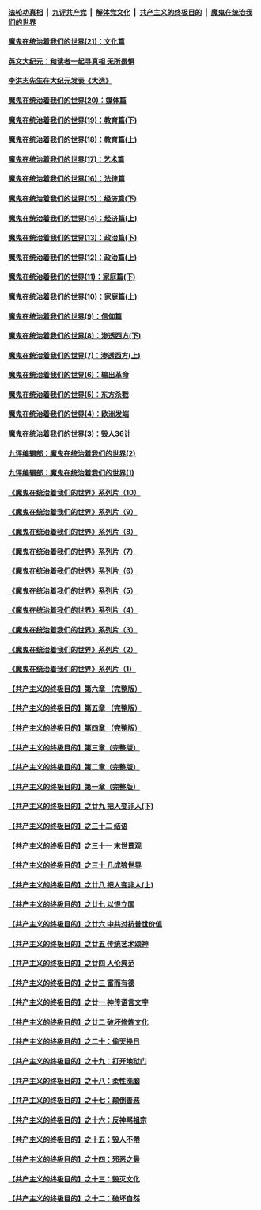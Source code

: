 ####  [法轮功真相](../../../../basic/blob/master/README.md?t=12222202) &nbsp;|&nbsp; [九评共产党](../../../../9ping.md/blob/master/README.md?t=12222202) &nbsp;|&nbsp; [解体党文化](../../../../jtdwh.md/blob/master/README.md?t=12222202)  &nbsp;|&nbsp; [共产主义的终极目的](../../../../gczydzjmd.md/blob/master/README.md?t=12222202) &nbsp;|&nbsp; [魔鬼在统治我们的世界](../../../../mgztzwmdsj.md/blob/master/README.md?t=12222202) 

#### [魔鬼在统治着我们的世界(21)：文化篇](../pages/nsc422/n10597706.md?t=12222202) 

#### [英文大纪元：和读者一起寻真相 无所畏惧](../pages/nsc422/n12542027.md?t=12222202) 

#### [李洪志先生在大纪元发表《大选》](../pages/nsc422/n12534746.md?t=12222202) 

#### [魔鬼在统治着我们的世界(20)：媒体篇](../pages/nsc422/n10586579.md?t=12222202) 

#### [魔鬼在统治着我们的世界(19)：教育篇(下)](../pages/nsc422/n10564808.md?t=12222202) 

#### [魔鬼在统治着我们的世界(18)：教育篇(上)](../pages/nsc422/n10526970.md?t=12222202) 

#### [魔鬼在统治着我们的世界(17)：艺术篇](../pages/nsc422/n10499093.md?t=12222202) 

#### [魔鬼在统治着我们的世界(16)：法律篇](../pages/nsc422/n10485969.md?t=12222202) 

#### [魔鬼在统治着我们的世界(15)：经济篇(下)](../pages/nsc422/n10469975.md?t=12222202) 

#### [魔鬼在统治着我们的世界(14)：经济篇(上)](../pages/nsc422/n10457370.md?t=12222202) 

#### [魔鬼在统治着我们的世界(13)：政治篇(下)](../pages/nsc422/n10448270.md?t=12222202) 

#### [魔鬼在统治着我们的世界(12)：政治篇(上)](../pages/nsc422/n10444576.md?t=12222202) 

#### [魔鬼在统治着我们的世界(11)：家庭篇(下)](../pages/nsc422/n10440961.md?t=12222202) 

#### [魔鬼在统治着我们的世界(10)：家庭篇(上)](../pages/nsc422/n10435448.md?t=12222202) 

#### [魔鬼在统治着我们的世界(9)：信仰篇](../pages/nsc422/n10432159.md?t=12222202) 

#### [魔鬼在统治着我们的世界(8)：渗透西方(下)](../pages/nsc422/n10429603.md?t=12222202) 

#### [魔鬼在统治着我们的世界(7)：渗透西方(上)](../pages/nsc422/n10426013.md?t=12222202) 

#### [魔鬼在统治着我们的世界(6)：输出革命](../pages/nsc422/n10421536.md?t=12222202) 

#### [魔鬼在统治着我们的世界(5)：东方杀戮](../pages/nsc422/n10417707.md?t=12222202) 

#### [魔鬼在统治着我们的世界(4)：欧洲发端](../pages/nsc422/n10414890.md?t=12222202) 

#### [魔鬼在统治着我们的世界(3)：毁人36计](../pages/nsc422/n10411583.md?t=12222202) 

#### [九评编辑部：魔鬼在统治着我们的世界(2)](../pages/nsc422/n10410036.md?t=12222202) 

#### [九评编辑部：魔鬼在统治着我们的世界(1)](../pages/nsc422/n10406825.md?t=12222202) 

#### [《魔鬼在统治着我们的世界》系列片（10）](../pages/nsc422/n12292670.md?t=12222202) 

#### [《魔鬼在统治着我们的世界》系列片（9）](../pages/nsc422/n12290859.md?t=12222202) 

#### [《魔鬼在统治着我们的世界》系列片（8）](../pages/nsc422/n12287445.md?t=12222202) 

#### [《魔鬼在统治着我们的世界》系列片（7）](../pages/nsc422/n12283425.md?t=12222202) 

#### [《魔鬼在统治着我们的世界》系列片（6）](../pages/nsc422/n12282314.md?t=12222202) 

#### [《魔鬼在统治着我们的世界》系列片（5）](../pages/nsc422/n12281419.md?t=12222202) 

#### [《魔鬼在统治着我们的世界》系列片（4）](../pages/nsc422/n12274024.md?t=12222202) 

#### [《魔鬼在统治着我们的世界》系列片（3）](../pages/nsc422/n12271322.md?t=12222202) 

#### [《魔鬼在统治着我们的世界》系列片（2）](../pages/nsc422/n12269049.md?t=12222202) 

#### [《魔鬼在统治着我们的世界》系列片（1）](../pages/nsc422/n12267575.md?t=12222202) 

#### [【共产主义的终极目的】第六章 （完整版）](../pages/nsc422/n11428913.md?t=12222202) 

#### [【共产主义的终极目的】第五章 （完整版）](../pages/nsc422/n11428912.md?t=12222202) 

#### [【共产主义的终极目的】第四章 （完整版）](../pages/nsc422/n11428907.md?t=12222202) 

#### [【共产主义的终极目的】第三章（完整版）](../pages/nsc422/n11428848.md?t=12222202) 

#### [【共产主义的终极目的】第二章（完整版）](../pages/nsc422/n11428831.md?t=12222202) 

#### [【共产主义的终极目的】第一章（完整版）](../pages/nsc422/n11417651.md?t=12222202) 

#### [【共产主义的终极目的】之廿九 把人变非人(下)](../pages/nsc422/n11344140.md?t=12222202) 

#### [【共产主义的终极目的】之三十二 结语](../pages/nsc422/n11360535.md?t=12222202) 

#### [【共产主义的终极目的】之三十一 末世景观](../pages/nsc422/n11351129.md?t=12222202) 

#### [【共产主义的终极目的】之三十 几成狼世界](../pages/nsc422/n11348280.md?t=12222202) 

#### [【共产主义的终极目的】之廿八 把人变非人(上)](../pages/nsc422/n11340492.md?t=12222202) 

#### [【共产主义的终极目的】之廿七 以恨立国](../pages/nsc422/n11336944.md?t=12222202) 

#### [【共产主义的终极目的】之廿六 中共对抗普世价值](../pages/nsc422/n11324785.md?t=12222202) 

#### [【共产主义的终极目的】之廿五 传统艺术颂神](../pages/nsc422/n11296396.md?t=12222202) 

#### [【共产主义的终极目的】之廿四 人伦典范](../pages/nsc422/n11296397.md?t=12222202) 

#### [【共产主义的终极目的】之廿三 富而有德](../pages/nsc422/n11283598.md?t=12222202) 

#### [【共产主义的终极目的】之廿一 神传语言文字](../pages/nsc422/n11263265.md?t=12222202) 

#### [【共产主义的终极目的】之廿二 破坏修炼文化](../pages/nsc422/n11245728.md?t=12222202) 

#### [【共产主义的终极目的】之二十：偷天换日](../pages/nsc422/n11238846.md?t=12222202) 

#### [【共产主义的终极目的】之十九：打开地狱门](../pages/nsc422/n11206376.md?t=12222202) 

#### [【共产主义的终极目的】之十八：柔性洗脑](../pages/nsc422/n11199994.md?t=12222202) 

#### [【共产主义的终极目的】之十七：颠倒善恶](../pages/nsc422/n11179782.md?t=12222202) 

#### [【共产主义的终极目的】之十六：反神骂祖宗](../pages/nsc422/n11166798.md?t=12222202) 

#### [【共产主义的终极目的】之十五：毁人不倦](../pages/nsc422/n11166792.md?t=12222202) 

#### [【共产主义的终极目的】之十四：邪恶之最](../pages/nsc422/n11150249.md?t=12222202) 

#### [【共产主义的终极目的】之十三：毁灭文化](../pages/nsc422/n11135227.md?t=12222202) 

#### [【共产主义的终极目的】之十二：破坏自然](../pages/nsc422/n11135214.md?t=12222202) 

